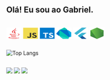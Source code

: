 ## Olá! Eu sou ao Gabriel.

<div style="display: inline_block"><br>
  <img align="center" alt="Rafa-Js" height="30" width="40" src="https://raw.githubusercontent.com/devicons/devicon/master/icons/java/java-plain.svg">
  <img align="center" alt="Rafa-CSS" height="30" width="40" src="https://raw.githubusercontent.com/devicons/devicon/master/icons/javascript/javascript-original.svg">
  <img align="center" alt="Rafa-Js" height="30" width="40" src="https://raw.githubusercontent.com/devicons/devicon/master/icons/typescript/typescript-plain.svg">
  <img align="center" alt="Rafa-CSS" height="30" width="40" src="https://raw.githubusercontent.com/devicons/devicon/master/icons/dart/dart-original.svg">
  <img align="center" alt="Rafa-CSS" height="30" width="40" src="https://raw.githubusercontent.com/devicons/devicon/master/icons/flutter/flutter-original.svg">
  <img align="center" alt="Rafa-CSS" height="30" width="40" src="https://raw.githubusercontent.com/devicons/devicon/master/icons/nodejs/nodejs-original.svg">
</div>
  
  ##

  ![Top Langs](https://github-readme-stats.vercel.app/api/top-langs/?username=gabr-el&layout=compact&theme=radical)

  ##
 
<div> 
  <a href="https://instagram.com/gabriel.olra" target="_blank"><img src="https://img.shields.io/badge/-Instagram-%23E4405F?style=for-the-badge&logo=instagram&logoColor=white" target="_blank"></a>
  <a href = "mailto:igabriel.oliveira@gmail.com"><img src="https://img.shields.io/badge/-Gmail-%23333?style=for-the-badge&logo=gmail&logoColor=white" target="_blank"></a>
  <a href="https://www.linkedin.com/in/gabriel-olra" target="_blank"><img src="https://img.shields.io/badge/-LinkedIn-%230077B5?style=for-the-badge&logo=linkedin&logoColor=white" target="_blank"></a> 
</div>
